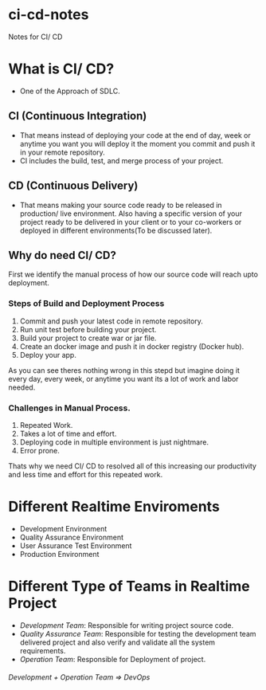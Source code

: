 # ci-cd-notes
Notes for CI/ CD

# What is CI/ CD?
- One of the Approach of SDLC.

## CI (Continuous Integration)
- That means instead of deploying your code at the end of day, week or anytime you want you will deploy it the moment you commit and push it in your remote repository.
- CI includes the build, test, and merge process of your project.

## CD (Continuous Delivery)
- That means making your source code ready to be released in production/ live environment. Also having a specific version of your project ready to be delivered in your client or to your co-workers or deployed in different environments(To be discussed later).

## Why do need CI/ CD?
First we identify the manual process of how our source code will reach upto deployment.

### Steps of Build and Deployment Process
1. Commit and push your latest code in remote repository.
2. Run unit test before building your project.
3. Build your project to create war or jar file.
4. Create an docker image and push it in docker registry (Docker hub).
5. Deploy your app.

As you can see theres nothing wrong in this stepd but imagine doing it every day, every week, or anytime you want its a lot of work and labor needed.

### Challenges in Manual Process.
1. Repeated Work.
2. Takes a lot of time and effort.
3. Deploying code in multiple environment is just nightmare.
4. Error prone.

Thats why we need CI/ CD to resolved all of this increasing our productivity and less time and effort for this repeated work.

# Different Realtime Enviroments
- Development Environment
- Quality Assurance Environment
- User Assurance Test Environment
- Production Environment

# Different Type of Teams in Realtime Project
- *Development Team*: Responsible for writing project source code.
- *Quality Assurance Team*: Responsible for testing the development team delivered project and also verify and validate all the system requirements.
- *Operation Team*: Responsible for Deployment of project.
###### Development + Operation Team => DevOps
